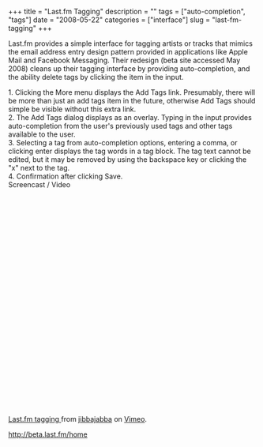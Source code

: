 +++
title = "Last.fm Tagging"
description = ""
tags = ["auto-completion", "tags"]
date = "2008-05-22"
categories = ["interface"]
slug = "last-fm-tagging"
+++


<p>Last.fm provides a simple interface for tagging artists or tracks that mimics the email address entry design pattern provided in applications like Apple Mail and Facebook Messaging. Their redesign (beta site accessed May 2008) cleans up their tagging interface by providing auto-completion, and the ability delete tags by clicking the item in the input.</p>
<div id="screens-full" class="clear"><div class="caption">1. Clicking the More menu displays the Add Tags link. Presumably, there will be more than just an add tags item in the future, otherwise Add Tags should simple be visible without this extra link.</div><div class="fullimg clear"><a href="//media.konigi.com/interface/lastfm-tagging-1.png" class="group" rel="group" title="1. Clicking the More menu displays the Add Tags link. Presumably, there will be more than just an ad..."><img src="//media.konigi.com/interface/lastfm-tagging-1.png" alt="" class="img-responsive"></a></div></div><div id="screens-full" class="clear"><div class="caption">2. The Add Tags dialog displays as an overlay. Typing in the input provides auto-completion from the user's previously used tags and other tags available to the user. </div><div class="fullimg clear"><a href="//media.konigi.com/interface/lastfm-tagging-2.png" class="group" rel="group" title="2. The Add Tags dialog displays as an overlay. Typing in the input provides auto-completion from the..."><img src="//media.konigi.com/interface/lastfm-tagging-2.png" alt="" class="img-responsive"></a></div></div><div id="screens-full" class="clear"><div class="caption">3. Selecting a tag from auto-completion options, entering a comma, or clicking enter displays the tag words in a tag block. The tag text cannot be edited, but it may be removed by using the backspace key or clicking the &quot;x&quot; next to the tag. </div><div class="fullimg clear"><a href="//media.konigi.com/interface/lastfm-tagging-3.png" class="group" rel="group" title="3. Selecting a tag from auto-completion options, entering a comma, or clicking enter displays the ta..."><img src="//media.konigi.com/interface/lastfm-tagging-3.png" alt="" class="img-responsive"></a></div></div><div id="screens-full" class="clear"><div class="caption">4. Confirmation after clicking Save.</div><div class="fullimg clear"><a href="//media.konigi.com/interface/lastfm-tagging-4.png" class="group" rel="group" title="4. Confirmation after clicking Save."><img src="//media.konigi.com/interface/lastfm-tagging-4.png" alt="" class="img-responsive"></a></div></div><div class="video"><div class="caption aptureNoAutolink">Screencast / Video</div><div class="video-object"><object width="610" height="458">	<param name="allowfullscreen" value="true" />	<param name="allowscriptaccess" value="always" />	<param name="movie" value="http://www.vimeo.com/moogaloop.swf?clip_id=1051128&amp;server=www.vimeo.com&amp;show_title=1&amp;show_byline=1&amp;show_portrait=0&amp;color=00ADEF&amp;fullscreen=1" />	<embed src="http://www.vimeo.com/moogaloop.swf?clip_id=1051128&amp;server=www.vimeo.com&amp;show_title=1&amp;show_byline=1&amp;show_portrait=0&amp;color=00ADEF&amp;fullscreen=1" type="application/x-shockwave-flash" allowfullscreen="true" allowscriptaccess="always" width="610" height="458"></embed></object><br /><a href="http://www.vimeo.com/1051128?pg=embed&amp;sec=1051128">Last.fm tagging </a> from <a href="http://www.vimeo.com/jibbajabba?pg=embed&amp;sec=1051128">jibbajabba</a> on <a href="http://vimeo.com/?pg=embed&amp;sec=1051128">Vimeo</a>.</div></div>        
<p><a href="http://beta.last.fm/home">http://beta.last.fm/home</a></p>

